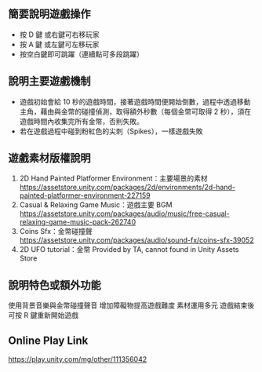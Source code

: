 ## 簡要說明遊戲操作
- 按 D 鍵 或右鍵可右移玩家
- 按 A 鍵 或左鍵可左移玩家
- 按空白鍵即可跳躍（連續點可多段跳躍）

## 說明主要遊戲機制
- 遊戲初始會給 10 秒的遊戲時間，接著遊戲時間便開始倒數，過程中透過移動主角，藉由與金幣的碰撞偵測，取得額外秒數（每個金幣可取得 2 秒），須在遊戲時間內收集完所有金幣，否則失敗。
- 若在遊戲過程中碰到粉紅色的尖刺（Spikes），一樣遊戲失敗

## 遊戲素材版權說明
1. 2D Hand Painted Platformer Environment：主要場景的素材 
https://assetstore.unity.com/packages/2d/environments/2d-hand-painted-platformer-environment-227159
2. Casual & Relaxing Game Music：遊戲主要 BGM 
https://assetstore.unity.com/packages/audio/music/free-casual-relaxing-game-music-pack-262740
3. Coins Sfx：金幣碰撞聲 
https://assetstore.unity.com/packages/audio/sound-fx/coins-sfx-39052
4. 2D UFO tutorial：金幣
Provided by TA, cannot found in Unity Assets Store

## 說明特色或額外功能
使用背景音樂與金幣碰撞聲音
增加障礙物提高遊戲難度
素材運用多元
遊戲結束後可按 R 鍵重新開始遊戲

## Online Play Link
https://play.unity.com/mg/other/111356042
